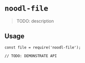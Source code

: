 # `noodl-file`

> TODO: description

## Usage

```
const file = require('noodl-file');

// TODO: DEMONSTRATE API
```
